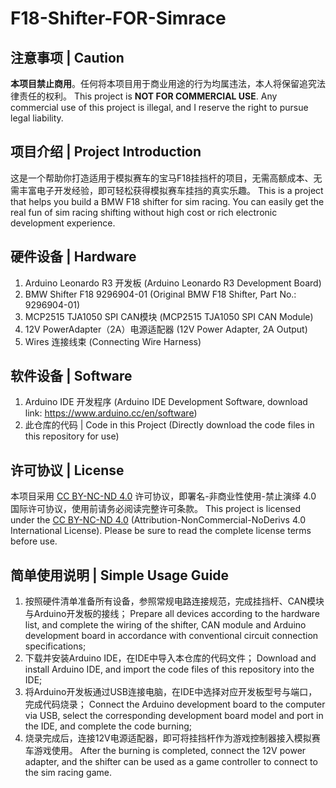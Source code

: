 # F18-Shifter-FOR-Simrace

## 注意事项 | Caution
**本项目禁止商用**。任何将本项目用于商业用途的行为均属违法，本人将保留追究法律责任的权利。
This project is **NOT FOR COMMERCIAL USE**. Any commercial use of this project is illegal, and I reserve the right to pursue legal liability.

## 项目介绍 | Project Introduction
这是一个帮助你打造适用于模拟赛车的宝马F18挂挡杆的项目，无需高额成本、无需丰富电子开发经验，即可轻松获得模拟赛车挂挡的真实乐趣。
This is a project that helps you build a BMW F18 shifter for sim racing. You can easily get the real fun of sim racing shifting without high cost or rich electronic development experience.

## 硬件设备 | Hardware
1. Arduino Leonardo R3 开发板 (Arduino Leonardo R3 Development Board)
2. BMW Shifter F18 9296904-01 (Original BMW F18 Shifter, Part No.: 9296904-01)
3. MCP2515 TJA1050 SPI CAN模块 (MCP2515 TJA1050 SPI CAN Module)
4. 12V PowerAdapter（2A）电源适配器 (12V Power Adapter, 2A Output)
5. Wires 连接线束 (Connecting Wire Harness)

## 软件设备 | Software
1. Arduino IDE 开发程序 (Arduino IDE Development Software, download link: https://www.arduino.cc/en/software)
2. 此仓库的代码 | Code in this Project (Directly download the code files in this repository for use)

## 许可协议 | License
本项目采用 [CC BY-NC-ND 4.0](LICENSE) 许可协议，即署名-非商业性使用-禁止演绎 4.0 国际许可协议，使用前请务必阅读完整许可条款。
This project is licensed under the [CC BY-NC-ND 4.0](LICENSE) (Attribution-NonCommercial-NoDerivs 4.0 International License). Please be sure to read the complete license terms before use.

## 简单使用说明 | Simple Usage Guide
1. 按照硬件清单准备所有设备，参照常规电路连接规范，完成挂挡杆、CAN模块与Arduino开发板的接线；
   Prepare all devices according to the hardware list, and complete the wiring of the shifter, CAN module and Arduino development board in accordance with conventional circuit connection specifications;
2. 下载并安装Arduino IDE，在IDE中导入本仓库的代码文件；
   Download and install Arduino IDE, and import the code files of this repository into the IDE;
3. 将Arduino开发板通过USB连接电脑，在IDE中选择对应开发板型号与端口，完成代码烧录；
   Connect the Arduino development board to the computer via USB, select the corresponding development board model and port in the IDE, and complete the code burning;
4. 烧录完成后，连接12V电源适配器，即可将挂挡杆作为游戏控制器接入模拟赛车游戏使用。
   After the burning is completed, connect the 12V power adapter, and the shifter can be used as a game controller to connect to the sim racing game.